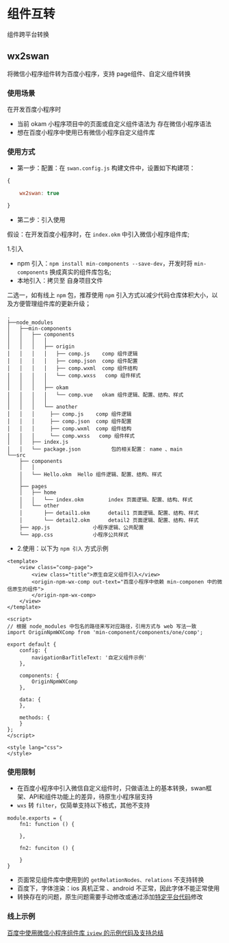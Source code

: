 # 组件互转
组件跨平台转换

## wx2swan
将微信小程序组件转为百度小程序，支持 page组件、自定义组件转换

### 使用场景

在开发百度小程序时

- 当前 okam 小程序项目中的页面或自定义组件语法为 存在微信小程序语法
- 想在百度小程序中使用已有微信小程序自定义组件库

### 使用方式

* 第一步：配置：在 `swan.config.js` 构建文件中，设置如下构建项：


``` swan.config.js
{

    wx2swan: true

}

```

* 第二步：引入使用

假设：在开发百度小程序时，在 `index.okm` 中引入微信小程序组件库;

1.引入

* npm 引入：`npm install min-components --save-dev`，开发时将 `min-components` 换成真实的组件库包名;
* 本地引入：拷贝至 自身项目文件

二选一，如有线上 `npm` 包，推荐使用 `npm` 引入方式以减少代码仓库体积大小，以及方便管理组件库的更新升级；

```
.
├──node_modules
│   ├──min-components
│   │   ├── components
│   │   │   │
│   │   │   ├── origin
│   │   │   │   ├── comp.js    comp 组件逻辑
│   │   │   │   ├── comp.json  comp 组件配置
│   │   │   │   ├── comp.wxml  comp 组件结构
│   │   │   │   └── comp.wxss   comp 组件样式
│   │   │   │ 
│   │   │   ├── okam
│   │   │   │   └── comp.vue   okam 组件逻辑、配置、结构、样式
│   │   │   │   
│   │   │   └── another
│   │   │     ├── comp.js    comp 组件逻辑
│   │   │     ├── comp.json  comp 组件配置
│   │   │     ├── comp.wxml  comp 组件结构
│   │   │     └── comp.wxss   comp 组件样式
│   │   ├── index.js
│   │   └── package.json          包的相关配置： name 、main
└──src
    ├── components
    │   │ 
    │   └── Hello.okm  Hello 组件逻辑、配置、结构、样式
    │ 
    ├── pages
    │   ├── home
    │   │   └── index.okm        index 页面逻辑、配置、结构、样式
    │   └── other
    │       ├── detail1.okm      detail1 页面逻辑、配置、结构、样式
    │       └── detail2.okm      detail2 页面逻辑、配置、结构、样式
    ├── app.js              小程序逻辑、公共配置
    └── app.css             小程序公共样式
```

* 2.使用：以下为 `npm 引入` 方式示例

```
<template>
    <view class="comp-page">
        <view class="title">原生自定义组件引入</view>
        <origin-npm-wx-comp out-text="百度小程序中依赖 min-componen 中的微信原生的组件">
        </origin-npm-wx-comp>
    </view>
</template>

<script>
// 根据 node_modules 中包名的路径来写对应路径，引用方式与 web 写法一致
import OriginNpmWXComp from 'min-component/components/one/comp';

export default {
    config: {
        navigationBarTitleText: '自定义组件示例'
    },

    components: {
        OriginNpmWXComp
    },

    data: {
    },

    methods: {
    }
};
</script>

<style lang="css">
</style>

```
### 使用限制

* 在百度小程序中引入微信自定义组件时，只做语法上的基本转换，swan框架、API和组件功能上的差异，待原生小程序层支持
* `wxs` 转 `filter`，仅简单支持以下格式，其他不支持

```
module.exports = {
    fn1: function () {

    },

    fn2: funciton () {

    }
}
```
* 页面常见组件库中使用到的 `getRelationNodes、relations` 不支持转换
* 百度下，字体渲染：ios 真机正常 、android 不正常，因此字体不能正常使用
* 转换存在的问题，原生问题需要手动修改或通过添加[特定平台代码](/advance/platformSpecCode)修改


### 线上示例
[百度中使用微信小程序组件库 `iview` 的示例代码及支持总结](https://github.com/awesome-okam/okam-iview-example)
